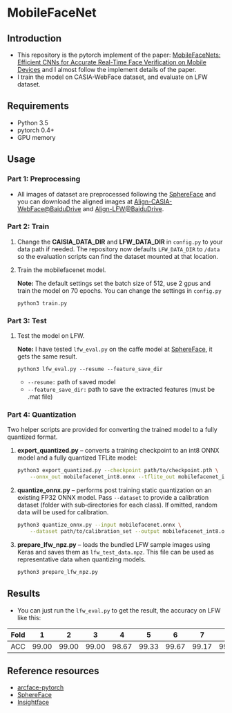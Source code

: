 # MobileFaceNet

## Introduction
* This repository is the pytorch implement of the paper: [MobileFaceNets: Efficient CNNs for Accurate Real-Time Face Verification on Mobile Devices](https://arxiv.org/pdf/1804.07573.pdf) and I almost follow the implement details of the paper.
* I train the model on CASIA-WebFace dataset, and evaluate on LFW dataset.

## Requirements

* Python 3.5
* pytorch 0.4+
* GPU memory

## Usage

### Part 1: Preprocessing

* All images of dataset are preprocessed following the [SphereFace](https://github.com/wy1iu/sphereface) and you can download the aligned images at [Align-CASIA-WebFace@BaiduDrive](https://pan.baidu.com/s/1k3Cel2wSHQxHO9NkNi3rkg) and [Align-LFW@BaiduDrive](https://pan.baidu.com/s/1r6BQxzlFza8FM8Z8C_OCBg).

### Part 2: Train

  1. Change the **CAISIA_DATA_DIR** and **LFW_DATA_DIR** in `config.py` to your data path if needed.
     The repository now defaults `LFW_DATA_DIR` to `/data` so the evaluation
     scripts can find the dataset mounted at that location.
  
  2. Train the mobilefacenet model. 
  
        **Note:** The default settings set the batch size of 512, use 2 gpus and train the model on 70 epochs. You can change the settings in `config.py`
      ```
      python3 train.py
      ```
      
### Part 3: Test

  1. Test the model on LFW.
    
      **Note:** I have tested `lfw_eval.py` on the caffe model at [SphereFace](https://github.com/wy1iu/sphereface), it gets the same result.
    
      ```
      python3 lfw_eval.py --resume --feature_save_dir
      ```
      * `--resume:` path of saved model
      * `--feature_save_dir:` path to save the extracted features (must be .mat file)

### Part 4: Quantization

Two helper scripts are provided for converting the trained model to a fully
quantized format.

1. **export_quantized.py** – converts a training checkpoint to an int8 ONNX
   model and a fully quantized TFLite model:

   ```bash
   python3 export_quantized.py --checkpoint path/to/checkpoint.pth \
       --onnx_out mobilefacenet_int8.onnx --tflite_out mobilefacenet_int8.tflite
   ```

2. **quantize_onnx.py** – performs post training static quantization on an
   existing FP32 ONNX model. Pass `--dataset` to provide a calibration dataset
   (folder with sub‑directories for each class). If omitted, random data will be
   used for calibration.

   ```bash
   python3 quantize_onnx.py --input mobilefacenet.onnx \
       --dataset path/to/calibration_set --output mobilefacenet_int8.onnx
   ```

3. **prepare_lfw_npz.py** – loads the bundled LFW sample images using
   Keras and saves them as `lfw_test_data.npz`. This file can be used as
   representative data when quantizing models.

   ```bash
   python3 prepare_lfw_npz.py
   ```

## Results

  * You can just run the `lfw_eval.py` to get the result, the accuracy on LFW like this:

  | Fold | 1 | 2 | 3 | 4 | 5 | 6 | 7 | 8 | 9 | 10 | AVE(ours) | Paper(112x96) |
  | ------ |------|------|------|------|------|------|------|------|------|------| ------ | ------ |
  | ACC | 99.00 | 99.00 | 99.00 | 98.67 | 99.33 | 99.67 | 99.17 | 99.50 | 100.00 | 99.67| **99.30** | 99.18 |


## Reference resources

  * [arcface-pytorch](https://github.com/ronghuaiyang/arcface-pytorch)
  * [SphereFace](https://github.com/wy1iu/sphereface)
  * [Insightface](https://github.com/deepinsight/insightface)
